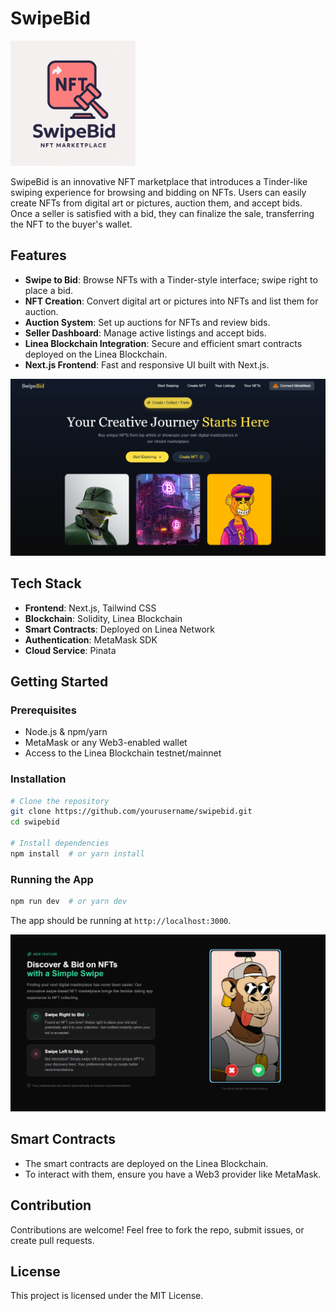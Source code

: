 # SwipeBid

<img src="https://github.com/AdityaAnandCodes/SwipeBid/blob/main/FrontEnd/public/Showcase/Logo.png" alt="SwipeBid Logo" width="200"/>

SwipeBid is an innovative NFT marketplace that introduces a Tinder-like swiping experience for browsing and bidding on NFTs. Users can easily create NFTs from digital art or pictures, auction them, and accept bids. Once a seller is satisfied with a bid, they can finalize the sale, transferring the NFT to the buyer's wallet.

## Features

- **Swipe to Bid**: Browse NFTs with a Tinder-style interface; swipe right to place a bid.
- **NFT Creation**: Convert digital art or pictures into NFTs and list them for auction.
- **Auction System**: Set up auctions for NFTs and review bids.
- **Seller Dashboard**: Manage active listings and accept bids.
- **Linea Blockchain Integration**: Secure and efficient smart contracts deployed on the Linea Blockchain.
- **Next.js Frontend**: Fast and responsive UI built with Next.js.

![Swipe Interface](https://github.com/AdityaAnandCodes/SwipeBid/blob/main/FrontEnd/public/Showcase/HeroSection.png)

## Tech Stack

- **Frontend**: Next.js, Tailwind CSS
- **Blockchain**: Solidity, Linea Blockchain
- **Smart Contracts**: Deployed on Linea Network
- **Authentication**: MetaMask SDK
- **Cloud Service**: Pinata

## Getting Started

### Prerequisites
- Node.js & npm/yarn
- MetaMask or any Web3-enabled wallet
- Access to the Linea Blockchain testnet/mainnet

### Installation
```sh
# Clone the repository
git clone https://github.com/yourusername/swipebid.git
cd swipebid

# Install dependencies
npm install  # or yarn install
```

### Running the App
```sh
npm run dev  # or yarn dev
```
The app should be running at `http://localhost:3000`.

![Dashboard View](https://github.com/AdityaAnandCodes/SwipeBid/blob/main/FrontEnd/public/Showcase/Feature.png)

## Smart Contracts
- The smart contracts are deployed on the Linea Blockchain.
- To interact with them, ensure you have a Web3 provider like MetaMask.

## Contribution
Contributions are welcome! Feel free to fork the repo, submit issues, or create pull requests.

## License
This project is licensed under the MIT License.

